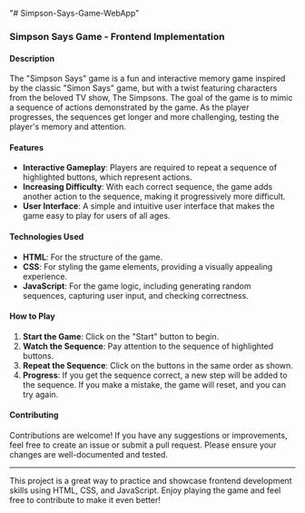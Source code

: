 "# Simpson-Says-Game-WebApp" 
### Simpson Says Game - Frontend Implementation

#### Description
The "Simpson Says" game is a fun and interactive memory game inspired by the classic "Simon Says" game, but with a twist featuring characters from the beloved TV show, The Simpsons. The goal of the game is to mimic a sequence of actions demonstrated by the game. As the player progresses, the sequences get longer and more challenging, testing the player's memory and attention.

#### Features
- **Interactive Gameplay**: Players are required to repeat a sequence of highlighted buttons, which represent actions.
- **Increasing Difficulty**: With each correct sequence, the game adds another action to the sequence, making it progressively more difficult.
- **User Interface**: A simple and intuitive user interface that makes the game easy to play for users of all ages.

#### Technologies Used
- **HTML**: For the structure of the game.
- **CSS**: For styling the game elements, providing a visually appealing experience.
- **JavaScript**: For the game logic, including generating random sequences, capturing user input, and checking correctness.

#### How to Play
1. **Start the Game**: Click on the "Start" button to begin.
2. **Watch the Sequence**: Pay attention to the sequence of highlighted buttons.
3. **Repeat the Sequence**: Click on the buttons in the same order as shown.
4. **Progress**: If you get the sequence correct, a new step will be added to the sequence. If you make a mistake, the game will reset, and you can try again.

#### Contributing
Contributions are welcome! If you have any suggestions or improvements, feel free to create an issue or submit a pull request. Please ensure your changes are well-documented and tested.

---

This project is a great way to practice and showcase frontend development skills using HTML, CSS, and JavaScript. Enjoy playing the game and feel free to contribute to make it even better!